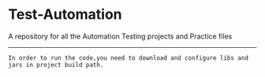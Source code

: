 # Test-Automation
A repository for all the Automation Testing projects and Practice files


------------------------------------------------------------------------------------------------------------
    In order to run the code,you need to download and configure libs and jars in project build path.
